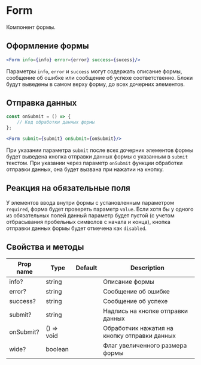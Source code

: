 # Form
Компонент формы.

## Оформление формы
```jsx
<Form info={info} error={error} success={sucess}/>
```

Параметры `info`, `error` и `success` могут содержать описание формы, сообщение об ошибке или сообщение об успехе соответственно. Блоки будут выведены в самом верху форму, до всех дочерних элементов.

## Отправка данных 
```jsx
const onSubmit = () => {
    // Код обработки данных формы
};

<Form submit={submit} onSubmit={onSubmit}/>
```

При указании параметра `submit` после всех дочерних элементов формы будет выведена кнопка отправки данных формы с указанным в `submit` текстом. При указании через параметр `onSubmit` функции обработки отправки данных, она будет вызвана при нажатии на кнопку.

## Реакция на обязательные поля
У элементов ввода внутри формы с установленным параметром `required`, форма будет проверять параметр `value`. Если хотя бы у одного из обязательных полей данный параметр будет пустой (с учетом отбрасывания пробельных символов с начала и конца), кнопка отправки данных формы будет отмечена как `disabled`.

## Свойства и методы
|Prop name|Type|Default|Description|
|---------|----|-------|-----------|
|info?|string||Описание формы|
|error?|string||Сообщение об ошибке|
|success?|string||Сообщение об успехе|
|submit?|string||Надпись на кнопке отправки данных|
|onSubmit?|() => void||Обработчик нажатия на кнопку отправки данных|
|wide?|boolean||Флаг увеличенного размера формы|
